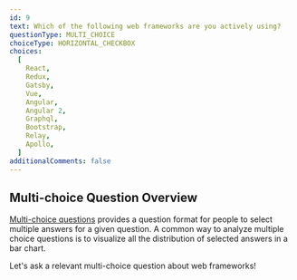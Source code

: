 ```yaml
---
id: 9
text: Which of the following web frameworks are you actively using?
questionType: MULTI_CHOICE
choiceType: HORIZONTAL_CHECKBOX
choices:
  [
    React,
    Redux,
    Gatsby,
    Vue,
    Angular,
    Angular 2,
    Graphql,
    Bootstrap,
    Relay,
    Apollo,
  ]
additionalComments: false
---
```


## Multi-choice Question Overview

[Multi-choice questions](https://en.wikipedia.org/wiki/Multiple_choice) provides a question format for people to select multiple answers for a given question. A common way to analyze multiple choice questions is to visualize all the distribution of selected answers in a bar chart.

Let's ask a relevant multi-choice question about web frameworks!
